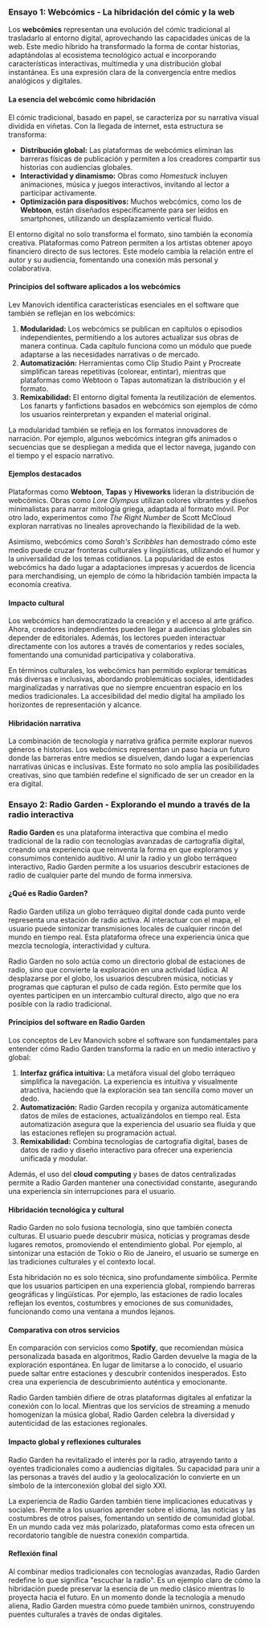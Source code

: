 ### **Ensayo 1: Webcómics - La hibridación del cómic y la web**

Los **webcómics** representan una evolución del cómic tradicional al trasladarlo al entorno digital, aprovechando las capacidades únicas de la web. Este medio híbrido ha transformado la forma de contar historias, adaptándolas al ecosistema tecnológico actual e incorporando características interactivas, multimedia y una distribución global instantánea. Es una expresión clara de la convergencia entre medios analógicos y digitales.

#### **La esencia del webcómic como hibridación**

El cómic tradicional, basado en papel, se caracteriza por su narrativa visual dividida en viñetas. Con la llegada de internet, esta estructura se transforma:

-   **Distribución global:** Las plataformas de webcómics eliminan las barreras físicas de publicación y permiten a los creadores compartir sus historias con audiencias globales.
-   **Interactividad y dinamismo:** Obras como _Homestuck_ incluyen animaciones, música y juegos interactivos, invitando al lector a participar activamente.
-   **Optimización para dispositivos:** Muchos webcómics, como los de **Webtoon**, están diseñados específicamente para ser leídos en smartphones, utilizando un desplazamiento vertical fluido.

El entorno digital no solo transforma el formato, sino también la economía creativa. Plataformas como Patreon permiten a los artistas obtener apoyo financiero directo de sus lectores. Este modelo cambia la relación entre el autor y su audiencia, fomentando una conexión más personal y colaborativa.

#### **Principios del software aplicados a los webcómics**

Lev Manovich identifica características esenciales en el software que también se reflejan en los webcómics:

1.  **Modularidad:** Los webcómics se publican en capítulos o episodios independientes, permitiendo a los autores actualizar sus obras de manera continua. Cada capítulo funciona como un módulo que puede adaptarse a las necesidades narrativas o de mercado.
2.  **Automatización:** Herramientas como Clip Studio Paint y Procreate simplifican tareas repetitivas (colorear, entintar), mientras que plataformas como Webtoon o Tapas automatizan la distribución y el formato.
3.  **Remixabilidad:** El entorno digital fomenta la reutilización de elementos. Los fanarts y fanfictions basados en webcómics son ejemplos de cómo los usuarios reinterpretan y expanden el material original.

La modularidad también se refleja en los formatos innovadores de narración. Por ejemplo, algunos webcómics integran gifs animados o secuencias que se despliegan a medida que el lector navega, jugando con el tiempo y el espacio narrativo.

#### **Ejemplos destacados**

Plataformas como **Webtoon**, **Tapas** y **Hiveworks** lideran la distribución de webcómics. Obras como _Lore Olympus_ utilizan colores vibrantes y diseños minimalistas para narrar mitología griega, adaptada al formato móvil. Por otro lado, experimentos como _The Right Number_ de Scott McCloud exploran narrativas no lineales aprovechando la flexibilidad de la web.

Asimismo, webcómics como _Sarah's Scribbles_ han demostrado cómo este medio puede cruzar fronteras culturales y lingüísticas, utilizando el humor y la universalidad de los temas cotidianos. La popularidad de estos webcómics ha dado lugar a adaptaciones impresas y acuerdos de licencia para merchandising, un ejemplo de cómo la hibridación también impacta la economía creativa.

#### **Impacto cultural**

Los webcómics han democratizado la creación y el acceso al arte gráfico. Ahora, creadores independientes pueden llegar a audiencias globales sin depender de editoriales. Además, los lectores pueden interactuar directamente con los autores a través de comentarios y redes sociales, fomentando una comunidad participativa y colaborativa.

En términos culturales, los webcómics han permitido explorar temáticas más diversas e inclusivas, abordando problemáticas sociales, identidades marginalizadas y narrativas que no siempre encuentran espacio en los medios tradicionales. La accesibilidad del medio digital ha ampliado los horizontes de representación y alcance.

#### **Hibridación narrativa**

La combinación de tecnología y narrativa gráfica permite explorar nuevos géneros e historias. Los webcómics representan un paso hacia un futuro donde las barreras entre medios se disuelven, dando lugar a experiencias narrativas únicas e inclusivas. Este formato no solo amplía las posibilidades creativas, sino que también redefine el significado de ser un creador en la era digital.



### **Ensayo 2: Radio Garden - Explorando el mundo a través de la radio interactiva**

**Radio Garden** es una plataforma interactiva que combina el medio tradicional de la radio con tecnologías avanzadas de cartografía digital, creando una experiencia que reinventa la forma en que exploramos y consumimos contenido auditivo. Al unir la radio y un globo terráqueo interactivo, Radio Garden permite a los usuarios descubrir estaciones de radio de cualquier parte del mundo de forma inmersiva.

#### **¿Qué es Radio Garden?**

Radio Garden utiliza un globo terráqueo digital donde cada punto verde representa una estación de radio activa. Al interactuar con el mapa, el usuario puede sintonizar transmisiones locales de cualquier rincón del mundo en tiempo real. Esta plataforma ofrece una experiencia única que mezcla tecnología, interactividad y cultura.

Radio Garden no solo actúa como un directorio global de estaciones de radio, sino que convierte la exploración en una actividad lúdica. Al desplazarse por el globo, los usuarios descubren música, noticias y programas que capturan el pulso de cada región. Esto permite que los oyentes participen en un intercambio cultural directo, algo que no era posible con la radio tradicional.

#### **Principios del software en Radio Garden**

Los conceptos de Lev Manovich sobre el software son fundamentales para entender cómo Radio Garden transforma la radio en un medio interactivo y global:

1.  **Interfaz gráfica intuitiva:** La metáfora visual del globo terráqueo simplifica la navegación. La experiencia es intuitiva y visualmente atractiva, haciendo que la exploración sea tan sencilla como mover un dedo.
2.  **Automatización:** Radio Garden recopila y organiza automáticamente datos de miles de estaciones, actualizándolos en tiempo real. Esta automatización asegura que la experiencia del usuario sea fluida y que las estaciones reflejen su programación actual.
3.  **Remixabilidad:** Combina tecnologías de cartografía digital, bases de datos de radio y diseño interactivo para ofrecer una experiencia unificada y modular.

Además, el uso del **cloud computing** y bases de datos centralizadas permite a Radio Garden mantener una conectividad constante, asegurando una experiencia sin interrupciones para el usuario.

#### **Hibridación tecnológica y cultural**

Radio Garden no solo fusiona tecnología, sino que también conecta culturas. El usuario puede descubrir música, noticias y programas desde lugares remotos, promoviendo el entendimiento global. Por ejemplo, al sintonizar una estación de Tokio o Río de Janeiro, el usuario se sumerge en las tradiciones culturales y el contexto local.

Esta hibridación no es solo técnica, sino profundamente simbólica. Permite que los usuarios participen en una experiencia global, rompiendo barreras geográficas y lingüísticas. Por ejemplo, las estaciones de radio locales reflejan los eventos, costumbres y emociones de sus comunidades, funcionando como una ventana a mundos lejanos.

#### **Comparativa con otros servicios**

En comparación con servicios como **Spotify**, que recomiendan música personalizada basada en algoritmos, Radio Garden devuelve la magia de la exploración espontánea. En lugar de limitarse a lo conocido, el usuario puede saltar entre estaciones y descubrir contenidos inesperados. Esto crea una experiencia de descubrimiento auténtica y emocionante.

Radio Garden también difiere de otras plataformas digitales al enfatizar la conexión con lo local. Mientras que los servicios de streaming a menudo homogenizan la música global, Radio Garden celebra la diversidad y autenticidad de las estaciones regionales.

#### **Impacto global y reflexiones culturales**

Radio Garden ha revitalizado el interés por la radio, atrayendo tanto a oyentes tradicionales como a audiencias digitales. Su capacidad para unir a las personas a través del audio y la geolocalización lo convierte en un símbolo de la interconexión global del siglo XXI.

La experiencia de Radio Garden también tiene implicaciones educativas y sociales. Permite a los usuarios aprender sobre el idioma, las noticias y las costumbres de otros países, fomentando un sentido de comunidad global. En un mundo cada vez más polarizado, plataformas como esta ofrecen un recordatorio tangible de nuestra conexión compartida.

#### **Reflexión final**

Al combinar medios tradicionales con tecnologías avanzadas, Radio Garden redefine lo que significa "escuchar la radio". Es un ejemplo claro de cómo la hibridación puede preservar la esencia de un medio clásico mientras lo proyecta hacia el futuro. En un momento donde la tecnología a menudo aliena, Radio Garden muestra cómo puede también unirnos, construyendo puentes culturales a través de ondas digitales.
